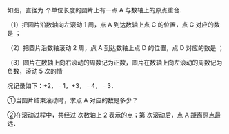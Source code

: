 如图，直径为    个单位长度的圆片上有一点 A 与数轴上的原点重合．

 （1）把圆片沿数轴向左滚动 1 周，点 A 到达数轴上点 C 的位置，点 C 对应的数是        ；

 （2）把圆片沿数轴滚动 2 周，点 A 到达数轴上点 D 的位置，点 D 对应的数是      ；

 （3）圆片在数轴上向右滚动的周数记为正数，圆片在数轴上向左滚动的周数记为负数，滚动 5 次的情

 况记录如下：+2，﹣1，+3，﹣4，﹣3．

 ①当圆片结束滚动时，求点 A 对应的数是多少？

 ②在滚动过程中，共经过         次数轴上 2 表示的点；第     次滚动后，点 A 距离原点最远．

